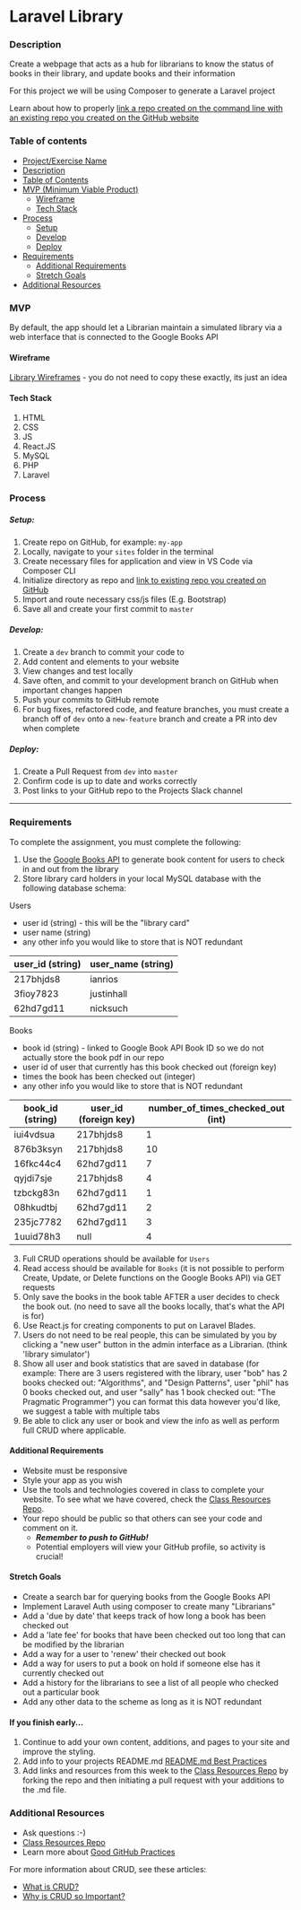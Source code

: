 # Laravel Library

### Description

Create a webpage that acts as a hub for librarians to know the status of books in their library, and update books and their information

For this project we will be using Composer to generate a Laravel project

Learn about how to properly [link a repo created on the command line with an existing repo you created on the GitHub website](https://help.github.com/en/articles/adding-an-existing-project-to-github-using-the-command-line)

### Table of contents

<!--ts-->

- [Project/Exercise Name](#Laravel-Library)
- [Description](#Description)
- [Table of Contents](#table-of-contents)
- [MVP (Minimum Viable Product)](#MVP)
  - [Wireframe](#Wireframe)
  - [Tech Stack](#Tech-Stack)
- [Process](#process)
  - [Setup](#Setup)
  - [Develop](#Develop)
  - [Deploy](#Deploy)
- [Requirements](#Requirements)
  - [Additional Requirements](#Additional-Requirements)
  - [Stretch Goals](#Stretch-Goals)
- [Additional Resources](#Additional-Resources)
  <!--te-->

### MVP

By default, the app should let a Librarian maintain a simulated library via a web interface that is connected to the Google Books API

#### Wireframe

[Library Wireframes](../wireframes/library) - you do not need to copy these exactly, its just an idea

#### Tech Stack

1. HTML
2. CSS
3. JS
4. React.JS
5. MySQL
6. PHP
7. Laravel

### Process

##### Setup:

1. Create repo on GitHub, for example: `my-app`
2. Locally, navigate to your `sites` folder in the terminal
3. Create necessary files for application and view in VS Code via Composer CLI
4. Initialize directory as repo and [link to existing repo you created on GitHub](https://help.github.com/en/articles/adding-an-existing-project-to-github-using-the-command-line)
5. Import and route necessary css/js files (E.g. Bootstrap)
6. Save all and create your first commit to `master`

##### Develop:

1. Create a `dev` branch to commit your code to
2. Add content and elements to your website
3. View changes and test locally
4. Save often, and commit to your development branch on GitHub when important changes happen
5. Push your commits to GitHub remote
6. For bug fixes, refactored code, and feature branches, you must create a branch off of `dev` onto a `new-feature` branch and create a PR into dev when complete

##### Deploy:

1. Create a Pull Request from `dev` into `master`
2. Confirm code is up to date and works correctly
3. Post links to your GitHub repo to the Projects Slack channel

---

### Requirements

To complete the assignment, you must complete the following:

1. Use the [Google Books API](https://developers.google.com/books/docs/v1/getting_started) to generate book content for users to check in and out from the library
2. Store library card holders in your local MySQL database with the following database schema:

Users

- user id (string) - this will be the "library card"
- user name (string)
- any other info you would like to store that is NOT redundant

| user_id (string) | user_name (string) |
| ---------------- | ------------------ |
| 217bhjds8        | ianrios            |
| 3fioy7823        | justinhall         |
| 62hd7gd11        | nicksuch           |

Books

- book id (string) - linked to Google Book API Book ID so we do not actually store the book pdf in our repo
- user id of user that currently has this book checked out (foreign key)
- times the book has been checked out (integer)
- any other info you would like to store that is NOT redundant

| book_id (string) | user_id (foreign key) | number_of_times_checked_out (int) |
| ---------------- | --------------------- | --------------------------------- |
| iui4vdsua        | 217bhjds8             | 1                                 |
| 876b3ksyn        | 217bhjds8             | 10                                |
| 16fkc44c4        | 62hd7gd11             | 7                                 |
| qyjdi7sje        | 217bhjds8             | 4                                 |
| tzbckg83n        | 62hd7gd11             | 1                                 |
| 08hkudtbj        | 62hd7gd11             | 2                                 |
| 235jc7782        | 62hd7gd11             | 3                                 |
| 1uuid78h3        | null                  | 4                                 |

3. Full CRUD operations should be available for `Users`
4. Read access should be available for `Books` (it is not possible to perform Create, Update, or Delete functions on the Google Books API) via GET requests
5. Only save the books in the book table AFTER a user decides to check the book out. (no need to save all the books locally, that's what the API is for)
6. Use React.js for creating components to put on Laravel Blades.
7. Users do not need to be real people, this can be simulated by you by clicking a "new user" button in the admin interface as a Librarian. (think 'library simulator')
8. Show all user and book statistics that are saved in database (for example: There are 3 users registered with the library, user "bob" has 2 books checked out: "Algorithms", and "Design Patterns", user "phil" has 0 books checked out, and user "sally" has 1 book checked out: "The Pragmatic Programmer") you can format this data however you'd like, we suggest a table with multiple tabs
9. Be able to click any user or book and view the info as well as perform full CRUD where applicable.

#### Additional Requirements

- Website must be responsive
- Style your app as you wish
- Use the tools and technologies covered in class to complete your website. To see what we have covered, check the [Class Resources Repo](https://github.com/bootcamp-students/Resources).
- Your repo should be public so that others can see your code and comment on it.
  - _**Remember to push to GitHub!**_
  - Potential employers will view your GitHub profile, so activity is crucial!

#### Stretch Goals

- Create a search bar for querying books from the Google Books API
- Implement Laravel Auth using composer to create many "Librarians"
- Add a 'due by date' that keeps track of how long a book has been checked out
- Add a 'late fee' for books that have been checked out too long that can be modified by the librarian
- Add a way for a user to 'renew' their checked out book
- Add a way for users to put a book on hold if someone else has it currently checked out
- Add a history for the librarians to see a list of all people who checked out a particular book
- Add any other data to the scheme as long as it is NOT redundant

#### If you finish early...

1. Continue to add your own content, additions, and pages to your site and improve the styling.
2. Add info to your projects README.md [README.md Best Practices](https://gist.github.com/PurpleBooth/109311bb0361f32d87a2)
3. Add links and resources from this week to the [Class Resources Repo](https://github.com/bootcamp-students/Resources) by forking the repo and then initiating a pull request with your additions to the .md file.

### Additional Resources

- Ask questions :-)
- [Class Resources Repo](https://github.com/bootcamp-students/Resources)
- Learn more about [Good GitHub Practices](https://guides.github.com)

For more information about CRUD, see these articles:

- [What is CRUD?](https://www.codecademy.com/articles/what-is-crud)
- [Why is CRUD so Important?](http://trendintech.com/2018/01/19/why-is-crud-so-important-in-computer-programming/)
